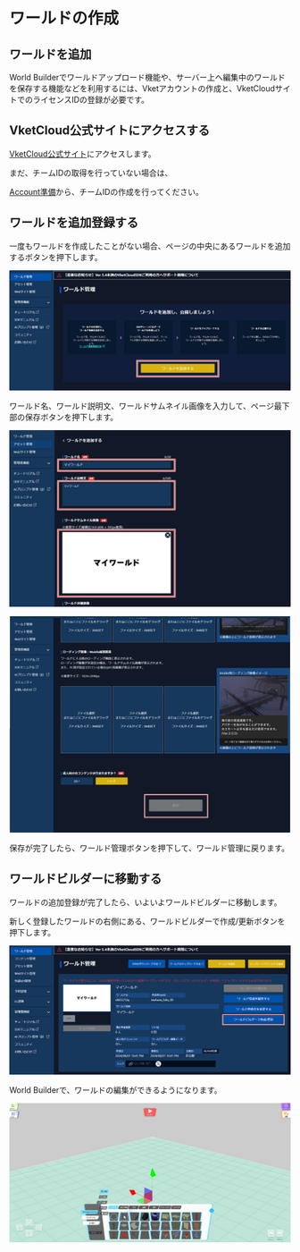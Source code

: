 # ワールドの作成

## ワールドを追加

World Builderでワールドアップロード機能や、サーバー上へ編集中のワールドを保存する機能などを利用するには、Vketアカウントの作成と、VketCloudサイトでのライセンスIDの登録が必要です。

## VketCloud公式サイトにアクセスする

[VketCloud公式サイト](https://cloud.vket.com/)にアクセスします。

まだ、チームIDの取得を行っていない場合は、

[Account準備](SetupAccount.md)から、チームIDの作成を行ってください。

## ワールドを追加登録する

一度もワールドを作成したことがない場合、ページの中央にあるワールドを追加するボタンを押下します。

![CreateWorld_1](img/CreateWorld_1.jpg)

ワールド名、ワールド説明文、ワールドサムネイル画像を入力して、ページ最下部の保存ボタンを押下します。

![CreateWorld_2](img/CreateWorld_2.jpg)

![CreateWorld_3](img/CreateWorld_3.jpg)

保存が完了したら、ワールド管理ボタンを押下して、ワールド管理に戻ります。


## ワールドビルダーに移動する

ワールドの追加登録が完了したら、いよいよワールドビルダーに移動します。

新しく登録したワールドの右側にある、ワールドビルダーで作成/更新ボタンを押下します。

![CreateWorld_4](img/CreateWorld_4.jpg)

World Builderで、ワールドの編集ができるようになります。

![CreateWorld_5](img/CreateWorld_5.jpg)

